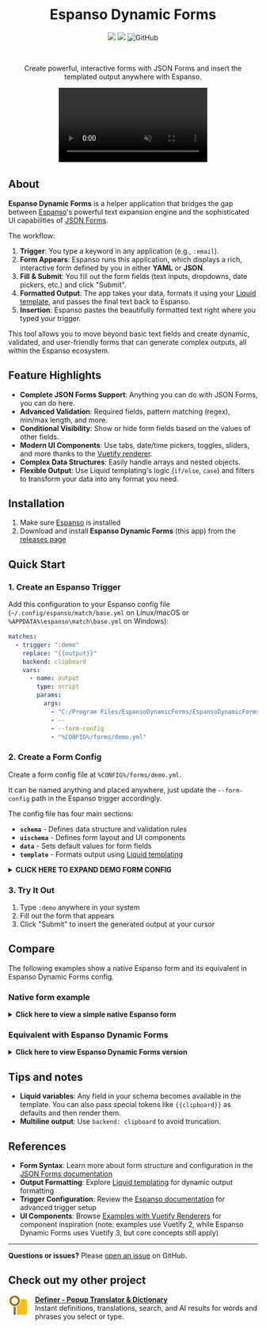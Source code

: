 <h1 align="center">Espanso Dynamic Forms</h1>

<div align="center">

[![](https://img.shields.io/github/v/release/lumetrium/espanso-dynamic-forms?style=for-the-badge)](https://github.com/lumetrium/espanso-dynamic-forms/releases/latest) ![](https://img.shields.io/github/downloads/lumetrium/espanso-dynamic-forms/total?style=for-the-badge) ![GitHub](https://img.shields.io/github/license/lumetrium/espanso-dynamic-forms?style=for-the-badge)

</div>
<br/>

<p align="center">
 Create powerful, interactive forms with JSON Forms and insert the templated output anywhere with Espanso.
</p>
<p align="center">
<video src="https://github.com/user-attachments/assets/dba231f2-ca44-4e9d-8a57-89c71d19d8cb" loop="true" autoplay="autoplay" controls muted></video>
</p>



## About

**Espanso Dynamic Forms** is a helper application that bridges the gap between [Espanso](https://espanso.org/)'s powerful text expansion engine and the sophisticated UI capabilities of [JSON Forms](https://jsonforms.io/).

The workflow:

1. **Trigger**: You type a keyword in any application (e.g., `:email`).
2. **Form Appears**: Espanso runs this application, which displays a rich, interactive form defined by you in either **YAML** or **JSON**.
3. **Fill & Submit**: You fill out the form fields (text inputs, dropdowns, date pickers, etc.) and click "Submit".
4. **Formatted Output**: The app takes your data, formats it using your [Liquid template](https://liquidjs.com), and passes the final text back to Espanso.
5. **Insertion**: Espanso pastes the beautifully formatted text right where you typed your trigger.

This tool allows you to move beyond basic text fields and create dynamic, validated, and user-friendly forms that can generate complex outputs, all within the Espanso ecosystem.

## Feature Highlights
- **Complete JSON Forms Support**: Anything you can do with JSON Forms, you can do here.
- **Advanced Validation**: Required fields, pattern matching (regex), min/max length, and more.
- **Conditional Visibility**: Show or hide form fields based on the values of other fields.
- **Modern UI Components**: Use tabs, date/time pickers, toggles, sliders, and more thanks to the [Vuetify renderer](https://jsonforms.io/docs/renderer-sets#vue-vuetify-renderer-set).
- **Complex Data Structures**: Easily handle arrays and nested objects.
- **Flexible Output**: Use Liquid templating's logic (`if/else`, `case`) and filters to transform your data into any format you need.

## Installation

1. Make sure [Espanso](https://espanso.org/) is installed
2. Download and install **Espanso Dynamic Forms** (this app) from the [releases page](https://github.com/lumetrium/espanso-dynamic-forms/releases)

## Quick Start

### 1. Create an Espanso Trigger

Add this configuration to your Espanso config file (`~/.config/espanso/match/base.yml` on Linux/macOS or `%APPDATA%\espanso\match\base.yml` on Windows):

```yaml
matches:
  - trigger: ":demo"
    replace: "{{output}}"
    backend: clipboard
    vars:
      - name: output
        type: script
        params:
          args:
            - "C:/Program Files/EspansoDynamicForms/EspansoDynamicForms.exe" # on Linux use "/usr/bin/espanso-dynamic-forms"
            - -- 
            - --form-config
            - "%CONFIG%/forms/demo.yml"
```

### 2. Create a Form Config

Create a form config file at `%CONFIG%/forms/demo.yml`.

It can be named anything and placed anywhere, 
just update the `--form-config` path in the Espanso trigger accordingly.

The config file has four main sections:

- **`schema`** - Defines data structure and validation rules
- **`uischema`** - Defines form layout and UI components
- **`data`** - Sets default values for form fields
- **`template`** - Formats output using [Liquid templating](https://shopify.github.io/liquid/)

<details>
<summary><strong>CLICK HERE TO EXPAND DEMO FORM CONFIG</strong></summary>

````yaml
schema:
  type: object
  properties:
    type:
      type: string
      enum:
        - message
        - email
        - post
        - comment
        - review
    content:
      type: string
      default: "{{clipboard}}"
    draft:
      type: string
    style:
      type: array
      items:
        type: string
    context:
      type: string
    convo:
      type: string
  required:
    - types
    - content

uischema:
  type: Categorization
  elements:
    - type: Category
      label: Content
      elements:
        - type: VerticalLayout
          elements:
            - type: Control
              scope: "#/properties/type"
              label: Help me reply to this
              options:
                format: radio
                vuetify:
                  v-radio-group:
                    inline: true
                    hideDetails: true
            - type: Control
              scope: "#/properties/content"
              options:
                multi: true
            - type: Control
              scope: "#/properties/draft"
              label: My draft response
              options:
                multi: true
                vuetify:
                  v-textarea:
                    rows: 10
            - type: Control
              scope: "#/properties/context"
              label: Additional context
              options:
                multi: true
    - type: Category
      label: Style
      elements:
        - type: Control
          scope: "#/properties/style"
          label: Style guidelines

data:
  type: message
  content: "{{clipboard}}"
  style:
    - Use a conversational, slightly informal style with simple language
    - Use contractions like "you're" and "don't"
    - Prioritize clarity with simple sentence structure

template: |
  Help me reply to this {{type}}:
  ```
  {{content}}
  ```
  {% if draft %}
  My draft response:
  ```
  {{draft}}
  ```
  {% endif %}
  {% if style.length > 0 %}
  Style guidelines:
  - {{style | join: '\n- '}}
  {% endif %}
  {% if context %}
  Additional context:
  ```
  {{context}}
  ```
  {% endif %}
````

</details>

### 3. Try It Out

1. Type `:demo` anywhere in your system
2. Fill out the form that appears
3. Click "Submit" to insert the generated output at your cursor


## Compare
The following examples show a native Espanso form and its equivalent in Espanso Dynamic Forms config.


### Native form example
<details>
<summary><strong>Click here to view a simple native Espanso form</strong></summary>

```yaml
  - trigger: :email
    replace: |
      Subject: {{form1.subject}}
      Priority: {{form1.priority}}
      
      ---
      
      Hi {{form1.contact_name}},

      Just following up on our conversation about {{form1.subject}}.

      Regards,
      Me
    vars:
      - name: "form1"
        type: form
        params:
          layout: |
            Subject: [[subject]]
            Priority: [[priority]]
            Contact name [[contact_name]],
          fields:
            subject:
              type: text
              multiline: false
              default: "{{clipboard}}"
            priority:
              type: choice
              values:
                - High
                - Medium
                - Low
              default: Medium
            contact_name:
              type: text
              multiline: false
              default: ""
```

</details>

### Equivalent with Espanso Dynamic Forms

<details>
<summary><strong>Click here to view Espanso Dynamic Forms version</strong></summary>

```yml
schema:
  type: object
  properties:
    subject:
      type: string
      default: ""
    priority:
      type: string
      enum:
        - High
        - Medium
        - Low
      default: Medium
    contact_name:
      type: string
      default: ""
  required:
    - subject
    - priority
    - contact_name

uischema:
  type: VerticalLayout
  elements:
    - type: Control
      scope: "#/properties/subject"
      label: Subject
      options:
        multi: false
    - type: Control
      scope: "#/properties/priority"
      label: Priority
      options:
        format: radio
    - type: Control
      scope: "#/properties/contact_name"
      label: Contact Name
      options:
        multi: false

data:
  subject: "{{clipboard}}"
  priority: Medium
  contact_name: ""

template: |
  Subject: {{subject}}
  Priority: {{priority | upcase}}
  
  ---
  
  Hi {{contact_name | capitalize}},

  Just following up on our conversation about {{subject}}.

  Regards,
  Me
```

</details>

## Tips and notes
- **Liquid variables**: Any field in your schema becomes available in the template. You can also pass special tokens like `{{clipboard}}` as defaults and then render them.
- **Multiline output**: Use `backend: clipboard` to avoid truncation.

## References
- **Form Syntax**: Learn more about form structure and configuration in the [JSON Forms documentation](https://jsonforms.io/docs)
- **Output Formatting**: Explore [Liquid templating](https://shopify.github.io/liquid/) for dynamic output formatting
- **Trigger Configuration**: Review the [Espanso documentation](https://espanso.org/docs/) for advanced trigger setup
- **UI Components**: Browse [Examples with Vuetify Renderers](https://jsonforms-vuetify-renderers.netlify.app/#/example/main) for component inspiration (note: examples use Vuetify 2, while Espanso Dynamic Forms uses Vuetify 3, but core concepts still apply)
---

**Questions or issues?** Please [open an issue](https://github.com/lumetrium/espanso-dynamic-forms/issues/new) on GitHub.

## Check out my other project

<a href="https://chromewebstore.google.com/detail/definer-popup-dictionary/noagjioaihamoljcbelhdlldnmlgnkon?utm_source=espanso-dynamic-forms&utm_medium=referral&utm_content=readme">
  <img src="./public/logos/definer.png" style="margin-right: 1em" height="40px" align="left"/>
</a>

**[Definer - Popup Translator & Dictionary](https://chromewebstore.google.com/detail/definer-popup-dictionary/noagjioaihamoljcbelhdlldnmlgnkon?utm_source=espanso-dynamic-forms&utm_medium=referral&utm_content=readme)**  
Instant definitions, translations, search, and AI results for words and phrases you select or type.
